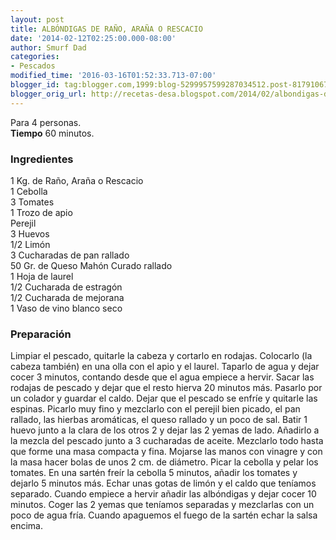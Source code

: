 ```yaml
---
layout: post
title: ALBÓNDIGAS DE RAÑO, ARAÑA O RESCACIO
date: '2014-02-12T02:25:00.000-08:00'
author: Smurf Dad
categories:
- Pescados
modified_time: '2016-03-16T01:52:33.713-07:00'
blogger_id: tag:blogger.com,1999:blog-5299957599287034512.post-8179106712810869886
blogger_orig_url: http://recetas-desa.blogspot.com/2014/02/albondigas-de-rano-arana-o-rescacio.html
---
```


Para 4 personas.<br><b>Tiempo</b> 60 minutos.<br><h3>Ingredientes</h3><p>1 Kg. de Ra&ntilde;o, Ara&ntilde;a o Rescacio<br/>1 Cebolla<br/>3 Tomates<br/>1 Trozo de apio<br/>Perejil<br/>3 Huevos<br/>1/2 Lim&oacute;n<br/>3 Cucharadas de pan rallado<br/>50 Gr. de Queso Mah&oacute;n Curado rallado<br/>1 Hoja de laurel<br/>1/2 Cucharada de estrag&oacute;n<br/>1/2 Cucharada de mejorana<br/>1 Vaso de vino blanco seco</p><h3>Preparaci&oacute;n</h3><p>Limpiar el pescado, quitarle la cabeza y cortarlo en rodajas. Colocarlo (la cabeza tambi&eacute;n) en una olla con el apio y el laurel. Taparlo de agua y dejar cocer 3 minutos, contando desde que el agua empiece a hervir. Sacar las rodajas de pescado y dejar que el resto hierva 20 minutos m&aacute;s. Pasarlo por un colador y guardar el caldo. Dejar que el pescado se enfr&iacute;e y quitarle las espinas. Picarlo muy fino y mezclarlo con el perejil bien picado, el pan rallado, las hierbas arom&aacute;ticas, el queso rallado y un poco de sal. Batir 1 huevo junto a la clara de los otros 2 y dejar las 2 yemas de lado. A&ntilde;adirlo a la mezcla del pescado junto a 3 cucharadas de aceite. Mezclarlo todo hasta que forme una masa compacta y fina. Mojarse las manos con vinagre y con la masa hacer bolas de unos 2 cm. de di&aacute;metro. Picar la cebolla y pelar los tomates. En una sart&eacute;n fre&iacute;r la cebolla 5 minutos, a&ntilde;adir los tomates y dejarlo 5 minutos m&aacute;s. Echar unas gotas de lim&oacute;n y el caldo que ten&iacute;amos separado. Cuando empiece a hervir a&ntilde;adir las alb&oacute;ndigas y dejar cocer 10 minutos. Coger las 2 yemas que ten&iacute;amos separadas y mezclarlas con un poco de agua fr&iacute;a. Cuando apaguemos el fuego de la sart&eacute;n echar la salsa encima.<br/></p>